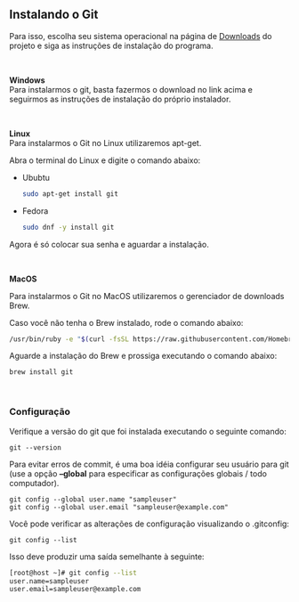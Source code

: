 ## Instalando o Git

Para isso, escolha seu sistema operacional na página de [Downloads](https://git-scm.com/downloads) do projeto e siga as instruções de instalação do programa.

<br>

**Windows**<br>
Para instalarmos o git, basta fazermos o download no link acima e seguirmos as instruções de instalação do próprio instalador.

<br>

**Linux**<br>
Para instalarmos o Git no Linux utilizaremos apt-get.

Abra o terminal do Linux e digite o comando abaixo:

* Ububtu
    ```bash
    sudo apt-get install git
    ```
* Fedora
    ```bash
    sudo dnf -y install git
    ```
Agora é só colocar sua senha e aguardar a instalação.    

<br>

**MacOS**<br>

Para instalarmos o Git no MacOS utilizaremos o gerenciador de downloads Brew.

Caso você não tenha o Brew instalado, rode o comando abaixo:

```bash
/usr/bin/ruby -e "$(curl -fsSL https://raw.githubusercontent.com/Homebrew/install/master/install)"
```

Aguarde a instalação do Brew e prossiga executando o comando abaixo:

    brew install git


<br>


### Configuração<br>

Verifique a versão do git que foi instalada executando o seguinte comando:
 
    git --version

Para evitar erros de commit, é uma boa idéia configurar seu usuário para git (use a opção **–global** para especificar as configurações globais / todo computador). 
            
    git config --global user.name "sampleuser"
    git config --global user.email "sampleuser@example.com"
   

Você pode verificar as alterações de configuração visualizando o .gitconfig:

    git config --list

Isso deve produzir uma saída semelhante à seguinte:

```bash
[root@host ~]# git config --list
user.name=sampleuser
user.email=sampleuser@example.com
```     
